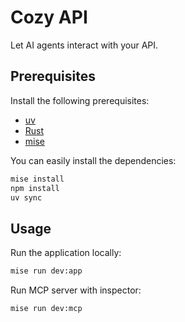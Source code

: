 # Cozy API

Let AI agents interact with your API.

## Prerequisites

Install the following prerequisites:

- [uv](https://docs.astral.sh/uv/)
- [Rust](https://www.rust-lang.org)
- [mise](https://mise.jdx.dev)

You can easily install the dependencies:

```bash
mise install
npm install
uv sync
```

## Usage

Run the application locally:

```bash
mise run dev:app
```

Run MCP server with inspector:

```bash
mise run dev:mcp
```

